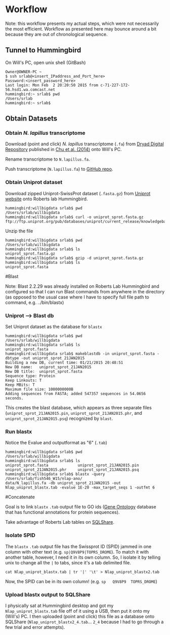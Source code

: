 # Workflow

Note: this workflow presents my actual steps, which were not necessarily the most efficient. Workflow as presented here may bounce around a bit because they are out of chronological sequence.

## Tunnel to Hummingbird
On Will's PC, open unix shell (GitBash)

	Owner@OWNER-PC ~
	$ ssh srlab@<insert_IPaddress_and_Port_here>
	Password:<insert_password_here>
	Last login: Mon Feb  2 20:20:50 2015 from c-71-227-172-56.hsd1.wa.comcast.net
	hummingbird:~ srlab$ pwd
	/Users/srlab
	hummingbird:~ srlab$

## Obtain Datasets
### Obtain *N. lapillus* transcriptome
Download (point and click) *N. lapillus* transcriptome (`.fa`) from [Dryad Digital Repository](http://dx.doi.org/10.5061/dryad.610dd) published in [Chu et al. (2014)](http://dx.doi.org/10.1111/mec.12681) onto Will's PC.

Rename transcriptome to `N.lapillus.fa`.

Push transcriptome (`N.lapillus.fa`) to [GitHub repo](https://github.com/willking2/fish546_W15/tree/master/nlap-ano/data).

### Obtain Uniprot dataset
Download zipped Uniprot-SwissProt dataset (`.fasta.gz`) from [Uniprot website](http://www.uniprot.org/downloads) onto Roberts lab Hummingbird.

	hummingbird:willbigdata srlab$ pwd 
	/Users/srlab/willbigdata
	hummingbird:willbigdata srlab$ curl -o uniprot_sprot.fasta.gz ftp://ftp.uniprot.org/pub/databases/uniprot/current_release/knowledgebase/complete/uniprot_sprot.fasta.gz

Unzip the file
	
	hummingbird:willbigdata srlab$ pwd 
	/Users/srlab/willbigdata
	hummingbird:willbigdata srlab$ ls
	uniprot_sprot.fasta.gz
	hummingbird:willbigdata srlab$ gzip -d uniprot_sprot.fasta.gz
	hummingbird:willbigdata srlab$ ls
	uniprot_sprot.fasta

#Blast

Note: Blast 2.2.29 was already installed on Roberts Lab Hummingbird and configured so that I can run Blast commands from anywhere in the directory (as opposed to the usual case where I have to specify full file path to command, e.g. ../bin/blastx)

### Uniprot --> Blast db

Set Uniprot dataset as the database for `blastx`

	hummingbird:willbigdata srlab$ pwd
	/Users/srlab/willbigdata
	hummingbird:willbigdata srlab$ ls
	uniprot_sprot.fasta
	hummingbird:willbigdata srlab$ makeblastdb -in uniprot_sprot.fasta -dbtype -out uniprot_sprot_21JAN2015
	Building a new DB, current time: 01/21/2015 20:48:51
	New DB name:   uniprot_sprot_21JAN2015
	New DB title:  uniprot_sprot.fasta
	Sequence type: Protein
	Keep Linkouts: T
	Keep MBits: T
	Maximum file size: 1000000000B
	Adding sequences from FASTA; added 547357 sequences in 54.0656 seconds.

This creates the blast database, which appears as three separate files (`uniprot_sprot_21JAN2015.pin`, `uniprot_sprot_21JAN2015.phr`, and `uniprot_sprot_21JAN2015.psq`) recognized by `blast`.

### Run blastx

Notice the Evalue and outputformat as "6" (`.tab`)

	hummingbird:willbigdata srlab$ pwd
	/Users/srlab/willbigdata
	hummingbird:willbigdata srlab$ ls
	uniprot_sprot.fasta             uniprot_sprot_21JAN2015.pin
	uniprot_sprot_21JAN2015.phr     uniprot_sprot_21JAN2015.psq
	hummingbird:willbigdata srlab$ blastx -query /Users/srlab/fish546_W15/nlap-ano/
	data/N_lapillus.fa -db uniprot_sprot_21JAN2015 -out Nlap_uniprot_blastx.tab -evalue 1E-20 -max_target_seqs 1 -outfmt 6

#Concatenate

Goal is to link `blastx` `.tab` output file to GO ids ([Gene Ontology](http://geneontology.org/) database that has functional annotations for protein sequences).

Take advantage of Roberts Lab tables on [SQLShare](https://sqlshare.escience.washington.edu/accounts/login/?next=/sqlshare/%3F__hash__%3D%2523s%253Dhome#s=home).

### Isolate SPID

The `blastx` `.tab` output file has the Swissprot ID (SPID) jammed in one column with other text (e.g. `sp|Q9V8P9|TOPRS_DROME`). To match it with another table, however, I need it in its own column. So, I isolate it by telling unix to change all the `|` to tabs, since it's a tab delimited file.

	cat Nlap_uniprot_blastx.tab | tr '|' '\t' > Nlap_uniprot_blastx2.tab

Now, the SPID can be in its own column! (e.g. `sp	Q9V8P9	TOPRS_DROME`) 

### Upload blastx output to SQLShare

I physically sat at Hummingbird desktop and got my `Nlap_uniprot_blastx.tab` file off of it using a USB, then put it onto my (Will's) PC. I then uploaded  (point and click) this file as a database onto SQLShare (`Nlap_uniprot_blastx2_4.tab`... `2_4` because I had to go through a few trial and error attempts).


